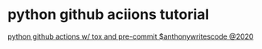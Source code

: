 # python github aciions tutorial


[python github actions w/ tox and pre-commit $anthonywritescode @2020](https://www.youtube.com/watch?v=KKJL8bM4cis)